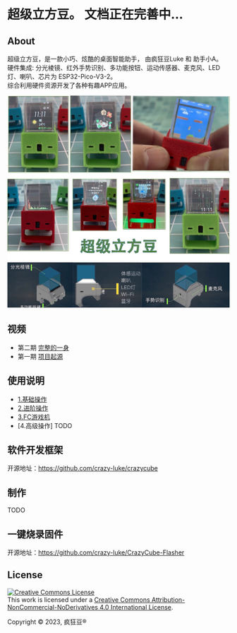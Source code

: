 # 超级立方豆。	文档正在完善中...



## About
超级立方豆，是一款小巧、炫酷的桌面智能助手， 由疯狂豆Luke 和 助手小A。  
硬件集成: 分光棱镜、红外手势识别、多功能按钮、运动传感器、麦克风、LED灯、喇叭、芯片为 ESP32-Pico-V3-2。  
综合利用硬件资源开发了各种有趣APP应用。 


![Image of CrazyCube Flasher GUI](images/crazycube.jpg)



## 视频
* 第二期 [完整的一身](https://www.bilibili.com/video/BV1Xs4y1A7rm)
* 第一期 [项目起源](https://www.bilibili.com/video/BV1oe411L7X8)


## 使用说明

* [1.基础操作](https://www.bilibili.com/video/BV1WM411G74T)
* [2.进阶操作](https://www.bilibili.com/video/BV1Vk4y1n7Rx)
* [3.FC游戏机](https://www.bilibili.com/video/BV1nT411h7Av) 
* [4.高级操作] TODO

## 软件开发框架 

开源地址：https://github.com/crazy-luke/crazycube


## 制作
TODO

## 一键烧录固件
开源地址：https://github.com/crazy-luke/CrazyCube-Flasher






## License

<a rel="license" href="http://creativecommons.org/licenses/by-nc-nd/4.0/"><img alt="Creative Commons License" style="border-width:0" src="https://i.creativecommons.org/l/by-nc-nd/4.0/88x31.png" /></a><br />This work is licensed under a <a rel="license" href="http://creativecommons.org/licenses/by-nc-nd/4.0/">Creative Commons Attribution-NonCommercial-NoDerivatives 4.0 International License</a>.

Copyright © 2023, 疯狂豆® 